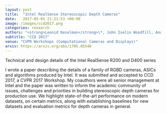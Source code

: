 ```yaml
---
layout: post
title:  "Intel RealSense Stereoscopic Depth Cameras"
date:   2017-05-01 21:21:53 +00:00
image: /images/ccd2017.png
categories: research
authors: "<strong>Leonid Keselman</strong>\*, John Iselin Woodfill, Anders Grunnet-Jepsen, Achintya Bhowmik"
subtitle: "CCD 2017"
venue: "CVPR Workshops (Computational Cameras and Displays)"
arxiv: https://arxiv.org/abs/1705.05548
---
```

Technical and design details of the Intel RealSense R200 and D400 series

I wrote a paper describing the details of a family of RGBD cameras, ASICs and algorithms produced by Intel. It was submitted and accepted to CCD 2017, a CVPR 2017 Workshop. My coauthors were all senior management at Intel and the paper was written to inform the academic community of issues, challenges and priorities in building stereoscopic depth cameras for production use. We highlight state-of-the-art performance on modern datasets, on certain metrics, along with establishing baselines for new datasets and evaluation metrics for depth cameras in general. 

